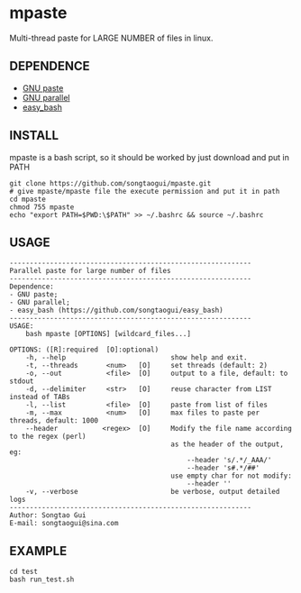 # mpaste

Multi-thread paste for LARGE NUMBER of files in linux.

## DEPENDENCE

- [GNU paste](https://www.gnu.org/software/screen/manual/html_node/Paste.html)
- [GNU parallel](https://www.gnu.org/software/parallel/)
- [easy_bash](https://github.com/songtaogui/easy_bash)

## INSTALL

mpaste is a bash script, so it should be worked by just download and put in PATH
```
git clone https://github.com/songtaogui/mpaste.git
# give mpaste/mpaste file the execute permission and put it in path
cd mpaste
chmod 755 mpaste
echo "export PATH=$PWD:\$PATH" >> ~/.bashrc && source ~/.bashrc
```

## USAGE

```
------------------------------------------------------------
Parallel paste for large number of files
------------------------------------------------------------
Dependence:
- GNU paste;
- GNU parallel;
- easy_bash (https://github.com/songtaogui/easy_bash)
------------------------------------------------------------
USAGE:
    bash mpaste [OPTIONS] [wildcard_files...]

OPTIONS: ([R]:required  [O]:optional)
    -h, --help                          show help and exit.
    -t, --threads       <num>   [O]     set threads (default: 2)
    -o, --out           <file>  [O]     output to a file, default: to stdout
    -d, --delimiter     <str>   [O]     reuse character from LIST instead of TABs
    -l, --list          <file>  [O]     paste from list of files
    -m, --max           <num>   [O]     max files to paste per threads, default: 1000
    --header           <regex>  [O]     Modify the file name according to the regex (perl)
                                        as the header of the output, eg:
                                            --header 's/.*/_AAA/'
                                            --header 's#.*/##'
                                        use empty char for not modify:
                                            --header ''
    -v, --verbose                       be verbose, output detailed logs
------------------------------------------------------------
Author: Songtao Gui
E-mail: songtaogui@sina.com
```

## EXAMPLE

```
cd test
bash run_test.sh
```
